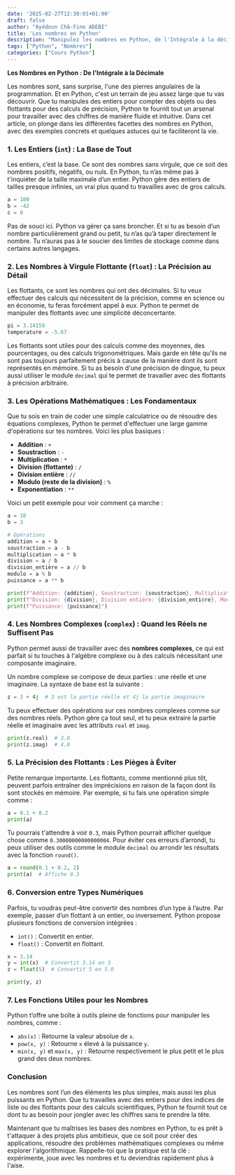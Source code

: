 ```yaml
---
date: '2025-02-27T12:30:01+01:00'
draft: false
author: "Ayédoun Châ-Fine ADEBI"
title: 'Les nombres en Python'
description: "Manipulez les nombres en Python, de l'Intégrale à la décimale"
tags: ["Python", "Nombres"]
categories: ["Cours Python"]
---
```



**Les Nombres en Python : De l'Intégrale à la Décimale**

Les nombres sont, sans surprise, l'une des pierres angulaires de la programmation. Et en Python, c'est un terrain de jeu assez large que tu vas découvrir. Que tu manipules des entiers pour compter des objets ou des flottants pour des calculs de précision, Python te fournit tout un arsenal pour travailler avec des chiffres de manière fluide et intuitive. Dans cet article, on plonge dans les différentes facettes des nombres en Python, avec des exemples concrets et quelques astuces qui te faciliteront la vie.

### 1. **Les Entiers (`int`) : La Base de Tout**

Les entiers, c’est la base. Ce sont des nombres sans virgule, que ce soit des nombres positifs, négatifs, ou nuls. En Python, tu n’as même pas à t'inquiéter de la taille maximale d’un entier. Python gère des entiers de tailles presque infinies, un vrai plus quand tu travailles avec de gros calculs.

```python
a = 100
b = -42
c = 0
```

Pas de souci ici. Python va gérer ça sans broncher. Et si tu as besoin d’un nombre particulièrement grand ou petit, tu n’as qu’à taper directement le nombre. Tu n’auras pas à te soucier des limites de stockage comme dans certains autres langages.

### 2. **Les Nombres à Virgule Flottante (`float`) : La Précision au Détail**

Les flottants, ce sont les nombres qui ont des décimales. Si tu veux effectuer des calculs qui nécessitent de la précision, comme en science ou en économie, tu feras forcément appel à eux. Python te permet de manipuler des flottants avec une simplicité déconcertante.

```python
pi = 3.14159
temperature = -5.67
```

Les flottants sont utiles pour des calculs comme des moyennes, des pourcentages, ou des calculs trigonométriques. Mais garde en tête qu’ils ne sont pas toujours parfaitement précis à cause de la manière dont ils sont représentés en mémoire. Si tu as besoin d'une précision de dingue, tu peux aussi utiliser le module `decimal` qui te permet de travailler avec des flottants à précision arbitraire.

### 3. **Les Opérations Mathématiques : Les Fondamentaux**

Que tu sois en train de coder une simple calculatrice ou de résoudre des équations complexes, Python te permet d'effectuer une large gamme d'opérations sur tes nombres. Voici les plus basiques :

- **Addition** : `+`
- **Soustraction** : `-`
- **Multiplication** : `*`
- **Division (flottante)** : `/`
- **Division entière** : `//`
- **Modulo (reste de la division)** : `%`
- **Exponentiation** : `**`

Voici un petit exemple pour voir comment ça marche :

```python
a = 10
b = 3

# Opérations
addition = a + b
soustraction = a - b
multiplication = a * b
division = a / b
division_entière = a // b
modulo = a % b
puissance = a ** b

print(f"Addition: {addition}, Soustraction: {soustraction}, Multiplication: {multiplication}")
print(f"Division: {division}, Division entière: {division_entière}, Modulo: {modulo}")
print(f"Puissance: {puissance}")
```

### 4. **Les Nombres Complexes (`complex`) : Quand les Réels ne Suffisent Pas**

Python permet aussi de travailler avec des **nombres complexes**, ce qui est parfait si tu touches à l'algèbre complexe ou à des calculs nécessitant une composante imaginaire.

Un nombre complexe se compose de deux parties : une réelle et une imaginaire. La syntaxe de base est la suivante :

```python
z = 3 + 4j  # 3 est la partie réelle et 4j la partie imaginaire
```

Tu peux effectuer des opérations sur ces nombres complexes comme sur des nombres réels. Python gère ça tout seul, et tu peux extraire la partie réelle et imaginaire avec les attributs `real` et `imag`.

```python
print(z.real)  # 3.0
print(z.imag)  # 4.0
```

### 5. **La Précision des Flottants : Les Pièges à Éviter**

Petite remarque importante. Les flottants, comme mentionné plus tôt, peuvent parfois entraîner des imprécisions en raison de la façon dont ils sont stockés en mémoire. Par exemple, si tu fais une opération simple comme :

```python
a = 0.1 + 0.2
print(a)
```

Tu pourrais t'attendre à voir `0.3`, mais Python pourrait afficher quelque chose comme `0.30000000000000004`. Pour éviter ces erreurs d’arrondi, tu peux utiliser des outils comme le module `decimal` ou arrondir les résultats avec la fonction `round()`.

```python
a = round(0.1 + 0.2, 2)
print(a)  # Affiche 0.3
```

### 6. **Conversion entre Types Numériques**

Parfois, tu voudras peut-être convertir des nombres d’un type à l’autre. Par exemple, passer d’un flottant à un entier, ou inversement. Python propose plusieurs fonctions de conversion intégrées :

- `int()` : Convertit en entier.
- `float()` : Convertit en flottant.

```python
x = 3.14
y = int(x)  # Convertit 3.14 en 3
z = float(5)  # Convertit 5 en 5.0

print(y, z)
```

### 7. **Les Fonctions Utiles pour les Nombres**

Python t’offre une boîte à outils pleine de fonctions pour manipuler les nombres, comme :

- `abs(x)` : Retourne la valeur absolue de `x`.
- `pow(x, y)` : Retourne `x` élevé à la puissance `y`.
- `min(x, y)` et `max(x, y)` : Retourne respectivement le plus petit et le plus grand des deux nombres.

### Conclusion

Les nombres sont l’un des éléments les plus simples, mais aussi les plus puissants en Python. Que tu travailles avec des entiers pour des indices de liste ou des flottants pour des calculs scientifiques, Python te fournit tout ce dont tu as besoin pour jongler avec les chiffres sans te prendre la tête. 

Maintenant que tu maîtrises les bases des nombres en Python, tu es prêt à t'attaquer à des projets plus ambitieux, que ce soit pour créer des applications, résoudre des problèmes mathématiques complexes ou même explorer l'algorithmique. Rappelle-toi que la pratique est la clé : expérimente, joue avec les nombres et tu deviendras rapidement plus à l'aise.
